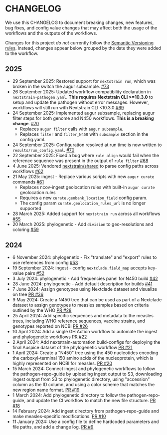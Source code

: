 # CHANGELOG

We use this CHANGELOG to document breaking changes, new features, bug fixes,
and config value changes that may affect both the usage of the workflows and
the outputs of the workflows.

Changes for this project _do not_ currently follow the [Semantic Versioning rules](https://semver.org/spec/v2.0.0.html).
Instead, changes appear below grouped by the date they were added to the workflow.

## 2025

* 29 September 2025: Restored support for `nextstrain run`, which was broken in the switch the augur subsample. [#73][]
* 26 September 2025: Updated workflow compatibility declaration in `nextstrain-pathogen.yaml`.
  **This requires Nextstrain CLI >=10.3.0** to setup and update the pathogen without error messages.
  However, workflows will still run with Nextstrain CLI <10.3.0 [#69][]
* 24 September 2025: Implemented augur subsample, replacing augur filter steps for both genome and N450 workflows. **This is a breaking change**. [#70][]
    - Replaces `augur filter` calls with `augur subsample`.
    - Replaces `filter` and `filter_N450` with `subsample` section in the config.yaml.
* 24 September 2025: Configuration resolved at run time is now written to `results/run_config.yaml`. [#70][]
* 22 September 2025: Fixed a bug where `rule align` would fail when the reference sequence was present in the output of `rule filter` [#68][]
* 4 June 2025: Vendored [nextstrain/shared][] to parse config paths across workflows [#62][]
* 21 May 2025: ingest - Replace various scripts with new `augur curate` commands [#61][]
    - Replaces ncov-ingest geolocation rules with built-in `augur curate` geolocation rules
    - Requires a new `curate.genbank_location_field` config param.
    - The config param `curate.geolocation_rules_url` is no longer supported
* 28 March 2025: Added support for `nextstrain run` across all workflows [#55][]
* 20 March 2025: phylogenetic - Add `division` to geo-resolutions and coloring [#59][]

[#55]: https://github.com/nextstrain/measles/pull/55
[#59]: https://github.com/nextstrain/measles/pull/59
[#61]: https://github.com/nextstrain/measles/pull/61
[#62]: https://github.com/nextstrain/measles/pull/62
[#68]: https://github.com/nextstrain/measles/pull/68
[#69]: https://github.com/nextstrain/measles/pull/69
[#70]: https://github.com/nextstrain/measles/pull/70
[#73]: https://github.com/nextstrain/measles/issues/73
[nextstrain/shared]: https://github.com/nextstrain/shared

## 2024

* 6 November 2024: phylogenetic - Fix "translate" and "export" rules to use references from config [#53][]
* 19 September 2024: ingest - config `nextclade.field_map` accepts key-value pairs [#52][]
* 3 July 2024: phylogenetic - Add frequencies panel for N450 build [#42][]
* 28 June 2024: phylogenetic - Add default description for builds [#41][]
* 7 June 2024: Assign genotypes using Nextclade dataset and visualize on tree [PR #36](https://github.com/nextstrain/measles/pull/36)
* 9 May 2024: Create a N450 tree that can be used as part of a Nextclade dataset to assign genotypes to measles samples based on criteria outlined by the WHO [PR #28](https://github.com/nextstrain/measles/pull/28)
* 25 April 2024: Add specific sequences and metadata to the measles trees, including WHO reference sequences, vaccine strains, and genotypes reported on NCBI [PR #26](https://github.com/nextstrain/measles/pull/26)
* 10 April 2024: Add a single GH Action workflow to automate the ingest and phylogenetic workflows [PR #22](https://github.com/nextstrain/measles/pull/22)
* 2 April 2024: Add nextstrain-automation build-configs for deploying the final Auspice dataset of the phylogenetic workflow [PR #21](https://github.com/nextstrain/measles/pull/21)
* 1 April 2024: Create a "N450" tree using the 450 nucleotides encoding the carboxyl-terminal 150 amino acids of the nucleoprotein, which is highly represented on NCBI for measles. [PR #20](https://github.com/nextstrain/measles/pull/20)
* 15 March 2024: Connect ingest and phylogenetic workflows to follow the pathogen-repo-guide by uploading ingest output to S3, downloading ingest output from S3 to phylogenetic directory, using "accession" column as the ID column, and using a color scheme that matches the new region name format. [PR #19](https://github.com/nextstrain/measles/pull/19)
* 1 March 2024: Add phylogenetic directory to follow the pathogen-repo-guide, and update the CI workflow to match the new file structure. [PR #18](https://github.com/nextstrain/measles/pull/18)
* 14 February 2024: Add ingest directory from pathogen-repo-guide and make measles-specific modifications. [PR #10](https://github.com/nextstrain/measles/pull/10)
* 11 January 2024: Use a config file to define hardcoded parameters and file paths, and add a change log. [PR #9](https://github.com/nextstrain/measles/pull/9)

[#41]: https://github.com/nextstrain/measles/pull/41
[#42]: https://github.com/nextstrain/measles/pull/42
[#52]: https://github.com/nextstrain/measles/pull/52
[#53]: https://github.com/nextstrain/measles/pull/53
